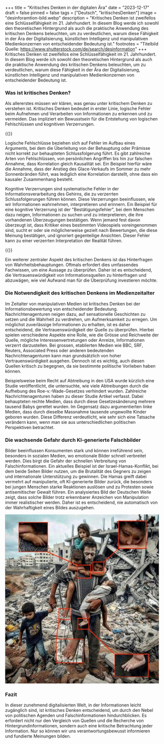 +++
title = "Kritisches Denken in der digitalen Ära"
date = "2023-12-17"
draft = false
pinned = false
tags = ["Deutsch", "kritischesDenken"]
image = "desinforamtion-bild.webp"
description = "Kritisches Denken ist zweifellos eine Schlüsselfähigkeit im 21. Jahrhundert. In diesem Blog werde ich sowohl den theoretischen Hintergrund als auch die praktische Anwendung des kritischen Denkens beleuchten, um zu verdeutlichen, warum diese Fähigkeit in der Ära der Digitalisierung, künstlichen Intelligenz und manipulativen Medienkonzernen von entscheidender Bedeutung ist."
footnotes = "Titelbild Quelle: https://www.shutterstock.com/de/search/desinformation"
+++
Kritisches Denken ist zweifellos eine Schlüsselfähigkeit im 21. Jahrhundert. In diesem Blog werde ich sowohl den theoretischen Hintergrund als auch die praktische Anwendung des kritischen Denkens beleuchten, um zu verdeutlichen, warum diese Fähigkeit in der Ära der Digitalisierung, künstlichen Intelligenz und manipulativen Medienkonzernen von entscheidender Bedeutung ist.

### **Was ist kritisches Denken?**

Als allererstes müssen wir klären, was genau unter kritischem Denken zu verstehen ist. Kritisches Denken bedeutet in erster Linie, logische Fehler beim Aufnehmen und Verarbeiten von Informationen zu erkennen und zu vermeiden. Das impliziert ein Bewusstsein für die Entstehung von logischen Fehlschlüssen und kognitiven Verzerrungen.

{{<box>}}

Logische Fehlschlüsse beziehen sich auf Fehler im Aufbau eines Arguments, bei dem die Überleitung von der Behauptung oder Prämisse nicht korrekt zur behaupteten Schlussfolgerung führt. Es gibt zahlreiche Arten von Fehlschlüssen, von persönlichen Angriffen bis hin zur falschen Annahme, dass Korrelation gleich Kausalität sei. Ein Beispiel hierfür wäre die Annahme, dass der Anstieg des Glace-Verkaufs im Sommer zu mehr Sonnenbränden führt, was lediglich eine Korrelation darstellt, ohne dass ein kausaler Zusammenhang besteht.

Kognitive Verzerrungen sind systematische Fehler in der Informationsverarbeitung des Gehirns, die zu verzerrten Schlussfolgerungen führen können. Diese Verzerrungen beeinflussen, wie wir Informationen wahrnehmen, interpretieren und erinnern. Ein Beispiel für eine kognitive Verzerrung ist der "Bestätigungsfehler", bei dem Menschen dazu neigen, Informationen zu suchen und zu interpretieren, die ihre vorhandenen Überzeugungen bestätigen. Wenn jemand fest davon überzeugt ist, dass Kritiker eines bestimmten Videospiels voreingenommen sind, sucht er oder sie möglicherweise gezielt nach Bewertungen, die diese Meinung bestätigen, und ignoriert gegenteilige Ansichten. Dieser Fehler kann zu einer verzerrten Interpretation der Realität führen.

{{</box>}}

Ein weiterer zentraler Aspekt des kritischen Denkens ist das Hinterfragen von Wahrheitsbehauptungen. Oftmals erfordert dies umfassendes Fachwissen, um eine Aussage zu überprüfen. Daher ist es entscheidend, die Vertrauenswürdigkeit von Informationsquellen zu hinterfragen und abzuwägen, wie viel Aufwand man für die Überprüfung investieren möchte.

### **Die Notwendigkeit des kritischen Denkens im Medienzeitalter**

Im Zeitalter von manipulativen Medien ist kritisches Denken bei der Informationsbewertung von entscheidender Bedeutung. Nachrichtenagenturen neigen dazu, auf sensationelle Geschichten zu setzen und die Wahrheit zu verdrehen, um Aufmerksamkeit zu erregen. Um möglichst zuverlässige Informationen zu erhalten, ist es daher entscheidend, die Vertrauenswürdigkeit der Quelle zu überprüfen. Hierbei spielen verschiedene Aspekte eine Rolle, wie die Grösse und Reichweite der Quelle, mögliche Interessenvertretungen oder Anreize, Informationen verzerrt darzustellen. Bei grossen, etablierten Medien wie BBC, SRF, Reuters, Associated Press oder anderen bedeutenden Nachrichtenagenturen kann man grundsätzlich von hoher Vertrauenswürdigkeit ausgehen. Dennoch ist es wichtig, auch diesen Quellen kritisch zu begegnen, da sie bestimmte politische Vorlieben haben können. 

Beispielsweise beim Recht auf Abtreibung in den USA wurde kürzlich eine Studie veröffentlicht, die untersuchte, wie viele Abtreibungen durch die Aufhebung des Roe-v.-Wade-Gesetzes verhindert wurden. Zahlreiche Nachrichtenagenturen haben zu dieser Studie Artikel verfasst. Dabei behaupteten rechte Medien, dass durch diese Gesetzesänderung mehrere tausend Babys gerettet wurden. Im Gegensatz dazu argumentierten linke Medien, dass durch dieselbe Massnahme tausende ungewollte Kinder geboren wurden. Diese Differenz verdeutlicht, wie sehr sich eine Tatsache verändern kann, wenn man sie aus unterschiedlichen politischen Perspektiven betrachtet.

### **Die wachsende Gefahr durch KI-generierte Falschbilder**

Bilder beeinflussen Konsumenten stark und können irreführend sein, besonders in sozialen Medien, wo emotionale Bilder schnell verbreitet werden. Dies birgt die Gefahr der schnellen Verbreitung von Falschinformationen. Ein aktuelles Beispiel ist der Israel-Hamas-Konflikt, bei dem beide Seiten Bilder nutzen, um die Brutalität des Gegners zu zeigen und internationale Unterstützung zu gewinnen. Die Hamas greift dabei vermehrt auf manipulierte, oft KI-generierte Bilder zurück, die besonders bei jungen Menschen starke Reaktionen auslösen und zu Protesten sowie antisemitischer Gewalt führen. Ein analysiertes Bild der Deutschen Welle zeigt, dass solche Bilder trotz erkennbarer Anzeichen von Manipulation immer realistischer werden. Daher ist es entscheidend, nie automatisch von der Wahrhaftigkeit eines Bildes auszugehen.

![Quelle: Deutsche Welle (https://www.dw.com/en/fact-check-ai-fakes-in-israels-war-against-hamas/a-67367744)](67367434_906.jpg "KI-Generiertes Bild, veröffentlicht von Hamas.")

### **Fazit**

In dieser zunehmend digitalisierten Welt, in der Informationen leicht zugänglich sind, ist kritisches Denken entscheidend, um durch den Nebel von politischen Agenden und Falschinformationen hindurchblicken. Es erfordert nicht nur den Vergleich von Quellen und die Recherche von Hintergrundinformationen, sondern auch eine kritische Betrachtung jeder Information. Nur so können wir uns verantwortungsbewusst informieren und fundierte Meinungen bilden.